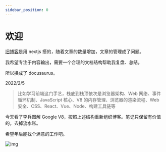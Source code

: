 ```yaml
---
sidebar_position: 0
---
```


# 欢迎

[旧博客](https://cyhblog.vercel.app/)是用 nextjs 搭的，随着文章的数量增加，文章的管理成了问题。

我希望专注于内容输出，需要一个合理的文档结构帮助我复盘、总结。

所以换成了 docusaurus。

2022/2/5

> 比如学习前端这门手艺，栈底到栈顶依次是浏览器架构、Web 网络、事件循环机制、JavaScript 核心、V8 的内存管理、浏览器的渲染流程、Web 安全、CSS、React、Vue、Node、构建工具链等

今天看了李兵图解 Google V8，按照上述结构重新组织博客。笔记只保留有价值的，去掉流水账。

希望年后能找个满意的工作吧。

![img](/img/docusaurus.png)
